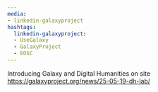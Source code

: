 ```yaml
---
media:
- linkedin-galaxyproject
hashtags:
  linkedin-galaxyproject:
  - UseGalaxy
  - GalaxyProject
  - EOSC
---
```

Introducing Galaxy and Digital Humanities on site
https://galaxyproject.org/news/25-05-19-dh-lab/